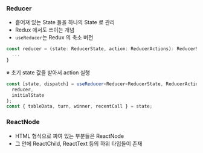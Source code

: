 ### Reducer

- 흩어져 있는 State 들을 하나의 State 로 관리
- Redux 에서도 쓰이는 개념
- `useReducer`는 Redux 의 축소 버전

```ts
const reducer = (state: ReducerState, action: ReducerActions): ReducerState => {
  ...
}
```

※ 초기 state 값을 받아서 action 실행

```ts
const [state, dispatch] = useReducer<Reducer<ReducerState, ReducerActions>>(
  reducer,
  initialState
);
const { tableData, turn, winner, recentCall } = state;
```

### ReactNode

- HTML 형식으로 짜여 있는 부분들은 ReactNode
- 그 안에 ReactChild, ReactText 등의 하위 타입들이 존재
